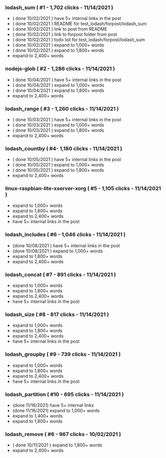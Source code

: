### lodash_sum ( #1 - 1,702 clicks - 11/14/2021 )
* ( done 10/02/2021 ) have 5+ internal links in the post
* ( done 10/02/2021 ) README for test_lodash/forpost/lodash_sum
* ( done 10/02/2021 ) link to post from README
* ( done 10/02/2021 ) link to forpost folder from post
* ( done 10/02/2021 ) todo list for test_lodash/forpost/lodash_sum
* ( done 10/02/2021 ) expand to 1,000+ words
* ( done 10/02/2021 ) expand to 1,800+ words
* expand to 2,400+ words

### nodejs-glob ( #2 - 1,286 clicks - 11/14/2021 )
* ( done 10/04/2021 ) have 5+ internal links in the post
* ( done 10/04/2021 ) expand to 1,000+ words
* ( done 10/04/2021 ) expand to 1,800+ words
* expand to 2,400+ words

### lodash_range ( #3 - 1,260 clicks - 11/14/2021 )
* ( done 10/03/2021 ) have 5+ internal links in the post
* ( done 10/03/2021 ) expand to 1,000+ words
* ( done 10/03/2021 ) expand to 1,800+ words
* expand to 2,400+ words

### lodash_countby ( #4- 1,180 clicks - 11/14/2021 )
* ( done 10/05/2021 ) have 5+ internal links in the post
* ( done 10/05/2021 ) expand to 1,000+ words
* ( done 10/05/2021 ) expand to 1,800+ words
* expand to 2,400+ words

### linux-raspbian-lite-xserver-xorg ( #5 - 1,105 clicks - 11/14/2021 )
* expand to 1,000+ words
* expand to 1,800+ words
* expand to 2,400+ words
* have 5+ internal links in the post

### lodash_includes ( #6 - 1,046 clicks - 11/14/2021 )
* (done 10/08/2021 ) have 5+ internal links in the post
* (done 10/08/2021 ) expand to 1,000+ words
* expand to 1,800+ words
* expand to 2,400+ words

### lodash_concat ( #7 - 891 clicks - 11/14/2021 )
* expand to 1,000+ words
* expand to 1,800+ words
* expand to 2,400+ words
* have 5+ internal links in the post

### lodash_size ( #8 - 817 clicks - 11/14/2021 )
* expand to 1,000+ words
* expand to 1,800+ words
* expand to 2,400+ words
* have 5+ internal links in the post

### lodash_groupby ( #9 - 739 clicks - 11/14/2021 )
* expand to 1,000+ words
* expand to 1,800+ words
* expand to 2,400+ words
* have 5+ internal links in the post

### lodash_partition ( #10 - 695 clicks - 11/14/2021 )
* (done 11/16/2021) have 5+ internal links
* (done 11/16/2021) expand to 1,000+ words
* expand to 1,400+ words
* expand to 1,800+ words

<!--  OLd top 10 posts -->

### lodash_remove ( #6 - 967 clicks - 10/02/2021 )
* ( done 10/11/2021 ) expand to 1,800+ words
* expand to 2,400+ words







